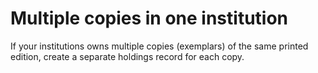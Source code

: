 # Multiple copies in one institution

If your institutions owns multiple copies (exemplars) of the same printed edition, create a separate holdings record for each copy.
